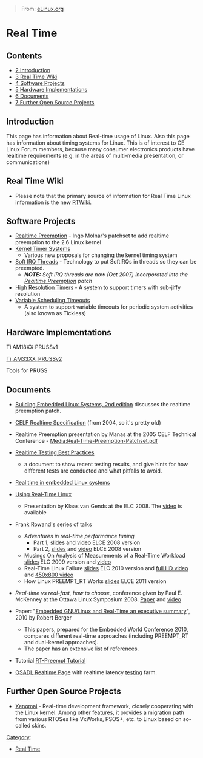 > From: [eLinux.org](http://eLinux.org/Real_Time "http://eLinux.org/Real_Time")


# Real Time







## Contents

-   [2 Introduction](#introduction)
-   [3 Real Time Wiki](#real-time-wiki)
-   [4 Software Projects](#software-projects)
-   [5 Hardware Implementations](#hardware-implementations)
-   [6 Documents](#documents)
-   [7 Further Open Source Projects](#further-open-source-projects)


## Introduction

This page has information about Real-time usage of Linux. Also this page
has information about timing systems for Linux. This is of interest to
CE Linux Forum members, because many consumer electronics products have
realtime requirements (e.g. in the areas of multi-media presentation, or
communications)

## Real Time Wiki

-   Please note that the primary source of information for Real Time
    Linux information is the new [RTWiki](http://rt.wiki.kernel.org/).

## Software Projects

-   [Realtime Preemption](../.././dev_portals/Real_Time/Realtime_Preemption/Realtime_Preemption.md "Realtime Preemption") -
    Ingo Molnar's patchset to add realtime preemption to the 2.6 Linux
    kernel
-   [Kernel Timer Systems](../.././dev_portals/Real_Time/Kernel_Timer_Systems/Kernel_Timer_Systems.md "Kernel Timer Systems")
    - Various new proposals for changing the kernel timing system
-   [Soft IRQ Threads](../.././dev_portals/Real_Time/Soft_IRQ_Threads/Soft_IRQ_Threads.md "Soft IRQ Threads") -
    Technology to put SoftIRQs in threads so they can be preempted.
    -   ***NOTE:** Soft IRQ threads are now (Oct 2007) incorporated into
        the [Realtime
        Preemption](../.././dev_portals/Real_Time/Realtime_Preemption/Realtime_Preemption.md "Realtime Preemption") patch*
-   [High Resolution
    Timers](../.././dev_portals/Real_Time/High_Resolution_Timers/High_Resolution_Timers.md "High Resolution Timers") - A system
    to support timers with sub-jiffy resolution
-   [Variable Scheduling
    Timeouts](../.././dev_portals/Real_Time/Variable_Scheduling_Timeouts/Variable_Scheduling_Timeouts.md "Variable Scheduling Timeouts")
    - A system to support variable timeouts for periodic system
    activities (also known as Tickless)

## Hardware Implementations

Ti AM18XX PRUSSv1

[Ti\_AM33XX\_PRUSSv2](../.././dev_portals/Real_Time/Ti_AM33XX_PRUSSv2/Ti_AM33XX_PRUSSv2.md "Ti AM33XX PRUSSv2")

Tools for PRUSS



## Documents

-   [Building Embedded Linux Systems, 2nd
    edition](http://www.amazon.com/Building-Embedded-Linux-Systems-Yaghmour/dp/0596529686)
    discusses the realtime preemption patch.
-   [CELF Realtime
    Specification](http://tree.celinuxforum.org/CelfPubWiki/RTSpecDraft_5fR2)
    (from 2004, so it's pretty old)
-   Realtime Preemption presentation by Manas at the 2005 CELF Technical
    Conference -
    [Media:Real-Time-Preemption-Patchset.pdf](http://eLinux.org/images/4/4e/Real-Time-Preemption-Patchset.pdf "Real-Time-Preemption-Patchset.pdf")
-   [Realtime Testing Best
    Practices](../.././dev_portals/Real_Time/Realtime_Testing_Best_Practices/Realtime_Testing_Best_Practices.md "Realtime Testing Best Practices")
    - a document to show recent testing results, and give hints for how
    different tests are conducted and what pitfalls to avoid.
-   [Real time in embedded Linux
    systems](http://free-electrons.com/articles/realtime/)
-   [Using Real-Time
    Linux](http://www.celinux.org/elc08_presentations/Using_Real-Time_Linux.KlaasVanGend.ELC2008.pdf)
    - Presentation by Klaas van Gends at the ELC 2008. The
    [video](http://free-electrons.com/pub/video/2008/elc/elc2008-klaas-van-gend-using-real-time-linux.ogg)
    is available
-   Frank Rowand's series of talks
    -   *Adventures in real-time performance tuning*
        -   Part 1,
            [slides](http://tree.celinuxforum.org/CelfPubWiki/ELCEurope2008Presentations?action=AttachFile&do=get&target=adventures_in_real_time_performance_tuning_part_1-no_hidden.pdf)
            and
            [video](http://free-electrons.com/pub/video/2008/elce/elce2008-rowand-adventures-real-time-part1.ogv)
            ELCE 2008 version
        -   Part 2,
            [slides](http://tree.celinuxforum.org/CelfPubWiki/ELCEurope2008Presentations?action=AttachFile&do=get&target=adventures_in_real_time_performance_tuning_part_2-no_hidden.pdf)
            and
            [video](http://free-electrons.com/pub/video/2008/elce/elce2008-rowand-adventures-real-time-part2.ogv)
            ELCE 2008 version
    -   Musings On Analysis of Measurements of a Real-Time Workload
        [slides](http://tree.celinuxforum.org/CelfPubWiki/ELC2009Presentations?action=AttachFile&do=get&target=musings_on_analysis_of_measurements_of_a_real-time_workload.pdf)
        ELC 2009 version and
        [video](http://free-electrons.com/pub/video/2009/elce/elce2009-rowand-measurement-diagnostic-tools.ogv)
    -   Real-Time Linux Failure
        [slides](http://eLinux.org/images/b/be/Real_time_linux_failure.pdf "Real time linux failure.pdf")
        ELC 2010 version and [full HD
        video](http://free-electrons.com/pub/video/2011/elc/elc-2011-rowand-real-time-issues-i-cache-locks.webm)
        and [450x800
        video](http://free-electrons.com/pub/video/2011/elc/elc-2011-rowand-real-time-issues-i-cache-locks-x450p.webm)
    -   How Linux PREEMPT\_RT Works
        [slides](http://eLinux.org/images/5/51/Elce11_rowand.pdf "Elce11 rowand.pdf")
        ELCE 2011 version
-   *Real-time vs real-fast, how to choose*, conference given by Paul E.
    McKenney at the Ottawa Linux Symposium 2008.
    [Paper](http://ols.fedoraproject.org/OLS/Reprints-2008/mckenney-reprint.pdf)
    and
    [video](http://free-electrons.com/pub/video/2008/ols/ols2008-paul-mckenney-real-time-vs-real-fast.ogg)

-   Paper: "[Embedded GNU/Linux and Real-Time an executive
    summary](http://www.reliableembeddedsystems.com/pdfs/2010_03_04_rt_linux.pdf)",
    2010 by Robert Berger
    -   This papers, prepared for the Embedded World Conference 2010,
        compares different real-time approaches (including PREEMPT\_RT
        and dual-kernel approaches).
    -   The paper has an extensive list of references.
-   Tutorial [RT-Preempt
    Tutorial](../.././dev_portals/Real_Time/RT-Preempt_Tutorial/RT-Preempt_Tutorial.md "RT-Preempt Tutorial")
-   [OSADL Realtime
    Page](https://www.osadl.org/Realtime-Linux.projects-realtime-linux.0.html)
    with realtime latency
    [testing](https://www.osadl.org/Continuous-latency-monitoring.qa-farm-monitoring.0.html)
    farm.

## Further Open Source Projects

-   [Xenomai](http://www.xenomai.org) - Real-time development framework,
    closely cooperating with the Linux kernel. Among other features, it
    provides a migration path from various RTOSes like VxWorks, PSOS+,
    etc. to Linux based on so-called skins.


[Category](http://eLinux.org/Special:Categories "Special:Categories"):

-   [Real Time](http://eLinux.org/Category:Real_Time "Category:Real Time")

